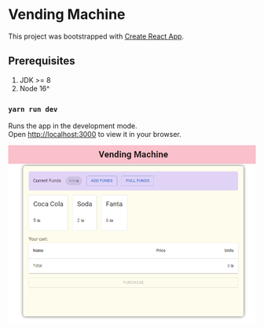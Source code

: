 # Vending Machine

This project was bootstrapped with [Create React App](https://github.com/facebook/create-react-app).

## Prerequisites

1. JDK >= 8
2. Node 16^

### `yarn run dev`

Runs the app in the development mode.\
Open [http://localhost:3000](http://localhost:3000) to view it in your browser.

![Screenshot](../screenshot.PNG)